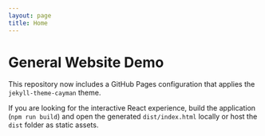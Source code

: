 ```yaml
---
layout: page
title: Home
---
```


# General Website Demo

This repository now includes a GitHub Pages configuration that applies the `jekyll-theme-cayman` theme.

If you are looking for the interactive React experience, build the application (`npm run build`) and open the generated `dist/index.html` locally or host the `dist` folder as static assets.
